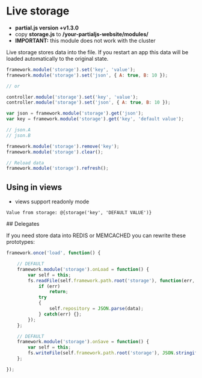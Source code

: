 # Live storage

- __partial.js version +v1.3.0__
- copy **storage.js** to __/your-partialjs-website/modules/__
- __IMPORTANT:__ this module does not work with the cluster

Live storage stores data into the file. If you restart an app this data will be loaded automatically to the original state.

```js
framework.module('storage').set('key', 'value');
framework.module('storage').set('json', { A: true, B: 10 });

// or

controller.module('storage').set('key', 'value');
controller.module('storage').set('json', { A: true, B: 10 });

var json = framework.module('storage').get('json');
var key = framework.module('storage').get('key', 'default value');

// json.A
// json.B

framework.module('storage').remove('key');
framework.module('storage').clear();

// Reload data
framework.module('storage').refresh();
```

## Using in views

- views support readonly mode

```
Value from storage: @{storage('key', 'DEFAULT VALUE')}
```

## Delegates

If you need store data into REDIS or MEMCACHED you can rewrite these prototypes:

```js
framework.once('load', function() {

	// DEFAULT
	framework.module('storage').onLoad = function() {
		var self = this;
		fs.readFile(self.framework.path.root('storage'), function(err, data) {
			if (err)
				return;
			try
			{
				self.repository = JSON.parse(data);
			} catch(err) {};
		});	
	};

	// DEFAULT
	framework.module('storage').onSave = function() {
		var self = this;
		fs.writeFile(self.framework.path.root('storage'), JSON.stringify(self.repository), utils.noop);
	};

});
```